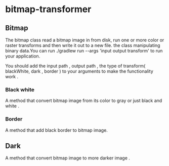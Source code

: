 # bitmap-transformer

## Bitmap
The bitmap class read a bitmap image in from disk, run one or more color or raster transforms and then write it out to a new file. the class manipulating binary data.You can run ./gradlew run --args 'input output transform' to run your application. 

You should add the input path , output path , the type of transform( blackWhite, dark , border ) to your arguments to make the functionality work .   

### Black white 
A method that convert bitmap image from its color to gray or just black and white . 

### Border 
A method that add black border to bitmap image. 

## Dark 
A method that convert bitmap image to more darker image . 